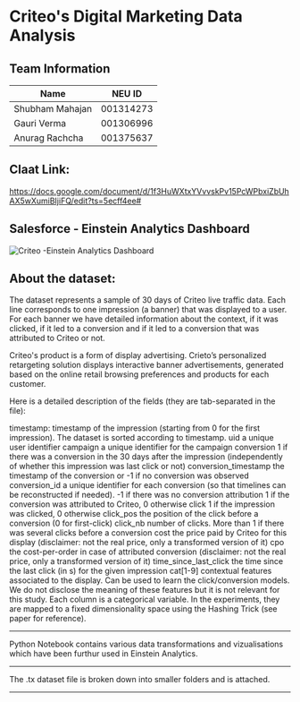 # Criteo's Digital Marketing Data Analysis

## Team Information
| Name | NEU ID |
| --- | --- |
| Shubham Mahajan | 001314273 |
| Gauri Verma | 001306996 |
| Anurag Rachcha | 001375637 |


## Claat Link: 
https://docs.google.com/document/d/1f3HuWXtxYVvvskPv15PcWPbxiZbUhAX5wXumiBIjiFQ/edit?ts=5ecff4ee#


## Salesforce - Einstein Analytics Dashboard
![Criteo -Einstein Analytics Dashboard](https://user-images.githubusercontent.com/59700753/87963825-58f3f480-ca87-11ea-9f5f-604ce193a79d.jpeg)


## About the dataset: 

The dataset represents a sample of 30 days of Criteo live traffic data. Each line corresponds to one impression (a banner) that was displayed to a user. For each banner we have detailed information about the context, if it was clicked, if it led to a conversion and if it led to a conversion that was attributed to Criteo or not. 


Criteo's product is a form of display advertising. Crieto’s personalized retargeting solution displays interactive banner advertisements, generated based on the online retail browsing preferences and products for each customer. 


Here is a detailed description of the fields (they are tab-separated in the file):

timestamp: timestamp of the impression (starting from 0 for the first impression). The dataset is sorted according to timestamp.
uid a unique user identifier
campaign a unique identifier for the campaign
conversion 1 if there was a conversion in the 30 days after the impression (independently of whether this impression was last click or not)
conversion_timestamp the timestamp of the conversion or -1 if no conversion was observed
conversion_id a unique identifier for each conversion (so that timelines can be reconstructed if needed). -1 if there was no conversion
attribution 1 if the conversion was attributed to Criteo, 0 otherwise
click 1 if the impression was clicked, 0 otherwise
click_pos the position of the click before a conversion (0 for first-click)
click_nb number of clicks. More than 1 if there was several clicks before a conversion
cost the price paid by Criteo for this display (disclaimer: not the real price, only a transformed version of it)
cpo the cost-per-order in case of attributed conversion (disclaimer: not the real price, only a transformed version of it)
time_since_last_click the time since the last click (in s) for the given impression
cat[1-9] contextual features associated to the display. Can be used to learn the click/conversion models. We do not disclose the meaning of these features but it is not relevant for this study. Each column is a categorical variable. In the experiments, they are mapped to a fixed dimensionality space using the Hashing Trick (see paper for reference).

____________________________________________

Python Notebook contains various data transformations and vizualisations which have been furthur used in Einstein Analytics.

____________________________________________

The .tx dataset file is broken down into smaller folders and is attached.

____________________________________________
